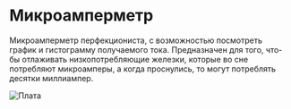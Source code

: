 # Микроамперметр

Микроамперметр перфекциониста, с возможностью посмотреть график и гистограмму получаемого тока.
Предназначен для того, что-бы отлаживать низкопотребляющие железки,
которые во сне потребляют микроамперы, а когда проснулись, то могут потреблять десятки миллиампер.

![Плата](misc/pics/DSCN1641.JPG)
